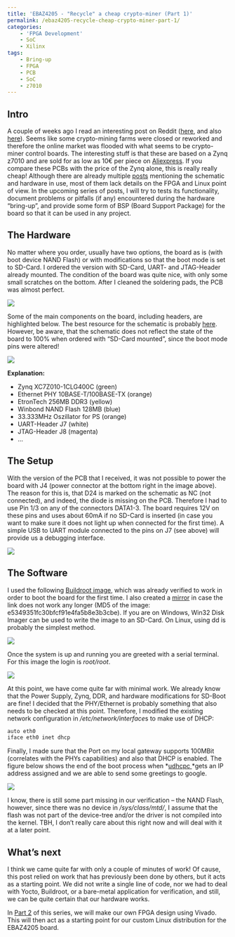 ```yaml
---
title: 'EBAZ4205 - "Recycle" a cheap crypto-miner (Part 1)'
permalink: /ebaz4205-recycle-cheap-crypto-miner-part-1/
categories:
    - 'FPGA Development'
    - SoC
    - Xilinx
tags:
    - Bring-up
    - FPGA
    - PCB
    - SoC
    - z7010
---
```


## Intro

A couple of weeks ago I read an interesting post on Reddit ([here](https://www.reddit.com/r/FPGA/comments/jvjskn/anyone_have_experience_with_chinese_zynq_boards/), and also [here](https://www.reddit.com/r/hackaday/comments/jwf3h4/hacking_the_fpga_control_board_from_a_bitcoin/)). Seems like some crypto-mining farms were closed or reworked and therefore the online market was flooded with what seems to be crypto-miner control boards. The interesting stuff is that these are based on a Zynq z7010 and are sold for as low as 10€ per piece on [Aliexpress](https://www.aliexpress.com/wholesale?SearchText=zynq+7000). If you compare these PCBs with the price of the Zynq alone, this is really really cheap! Although there are already multiple [posts](https://github.com/xjtuecho/EBAZ4205) mentioning the schematic and hardware in use, most of them lack details on the FPGA and Linux point of view. In the upcoming series of posts, I will try to tests its functionality, document problems or pitfalls (if any) encountered during the hardware “bring-up”, and provide some form of BSP (Board Support Package) for the board so that it can be used in any project.

## The Hardware

No matter where you order, usually have two options, the board as is (with boot device NAND Flash) or with modifications so that the boot mode is set to SD-Card. I ordered the version with SD-Card, UART- and JTAG-Header already mounted. The condition of the board was quite nice, with only some small scratches on the bottom. After I cleaned the soldering pads, the PCB was almost perfect.

![](/assets/posts/ebaz4205_part1/ebaz4205_bot_2.png)

Some of the main components on the board, including headers, are highlighted below. The best resource for the schematic is probably [here](https://github.com/xjtuecho/EBAZ4205). However, be aware, that the schematic does not reflect the state of the board to 100% when ordered with “SD-Card mounted”, since the boot mode pins were altered!

![](/assets/posts/ebaz4205_part1/nbaz4205_top_components.png)

**Explanation:**

- Zynq XC7Z010-1CLG400C (green)
- Ethernet PHY 10BASE-T/100BASE-TX (orange)
- EtronTech 256MB DDR3 (yellow)
- Winbond NAND Flash 128MB (blue)
- 33.333MHz Oszillator for PS (orange)
- UART-Header J7 (white)
- JTAG-Header J8 (magenta)
- …

## The Setup

With the version of the PCB that I received, it was not possible to power the board with J4 (power connector at the bottom right in the image above). The reason for this is, that D24 is marked on the schematic as NC (not connected), and indeed, the diode is missing on the PCB. Therefore I had to use Pin 1/3 on any of the connectors DATA1-3. The board requires 12V on these pins and uses about 60mA if no SD-Card is inserted (in case you want to make sure it does not light up when connected for the first time). A simple USB to UART module connected to the pins on J7 (see above) will provide us a debugging interface.

![](/assets/posts/ebaz4205_part1/ebaz4205_connected.png)

## The Software

I used the following [Buildroot image](https://drive.google.com/file/d/16wQKpiYsH0gQ7KmnnYMrmFdCxwkF3WS4/view?usp=sharing), which was already verified to work in order to boot the board for the first time. I also created a [mirror](https://mega.nz/file/sN4kgQCS#7P3qanUhiiZYH8z0iqO4ExUfTPlSWlgE7A2JuavI8C4) in case the link does not work any longer (MD5 of the image: e5349351fc30bfcf91e4fa5b8e3b3cbe). If you are on Windows, Win32 Disk Imager can be used to write the image to an SD-Card. On Linux, using dd is probably the simplest method.

![](/assets/posts/ebaz4205_part1/win32_disk_imager.png)

Once the system is up and running you are greeted with a serial terminal. For this image the login is *root/root*.

![](/assets/posts/ebaz4205_part1/ebaz4205_login_preb.png)

At this point, we have come quite far with minimal work. We already know that the Power Supply, Zynq, DDR, and hardware modifications for SD-Boot are fine! I decided that the PHY/Ethernet is probably something that also needs to be checked at this point. Therefore, I modified the existing network configuration in */etc/network/interface*s to make use of DHCP:

``` bash
auto eth0
iface eth0 inet dhcp
```

Finally, I made sure that the Port on my local gateway supports 100MBit (correlates with the PHYs capabilities) and also that DHCP is enabled. The figure below shows the end of the boot process when *[udhcpc ](https://udhcp.busybox.net/README.udhcpc)*gets an IP address assigned and we are able to send some greetings to google.

![](/assets/posts/ebaz4205_part1/ebaz4205_phy_preb.png)

I know, there is still some part missing in our verification – the NAND Flash, however, since there was no device in */sys/class/mtd/*, I assume that the flash was not part of the device-tree and/or the driver is not compiled into the kernel. TBH, I don’t really care about this right now and will deal with it at a later point.

## What’s next

I think we came quite far with only a couple of minutes of work! Of cause, this post relied on work that has previously been done by others, but it acts as a starting point. We did not write a single line of code, nor we had to deal with Yocto, Buildroot, or a bare-metal application for verification, and still, we can be quite certain that our hardware works.

In [Part 2](https://embed-me.github.io/ebaz4205-recycle-cheap-crypto-miner-part-2/) of this series, we will make our own FPGA design using Vivado. This will then act as a starting point for our custom Linux distribution for the EBAZ4205 board.